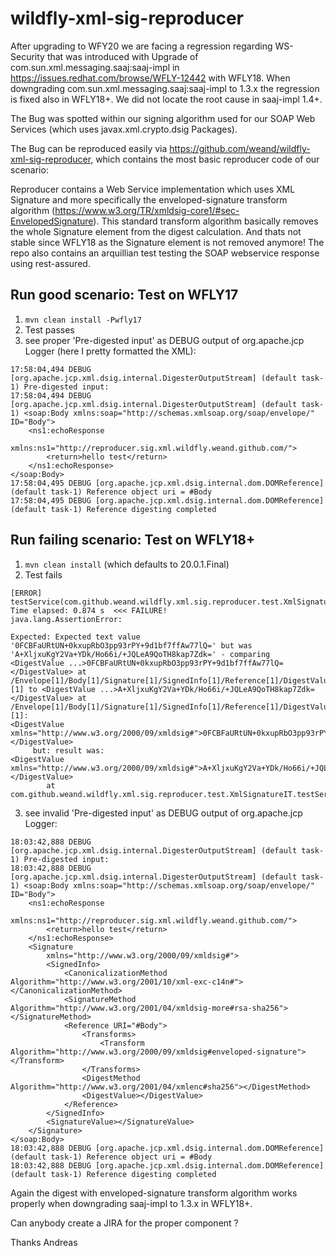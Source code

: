 # wildfly-xml-sig-reproducer

After upgrading to WFY20 we are facing a regression regarding WS-Security that was introduced with Upgrade of com.sun.xml.messaging.saaj:saaj-impl in https://issues.redhat.com/browse/WFLY-12442 with WFLY18. When downgrading com.sun.xml.messaging.saaj:saaj-impl to 1.3.x the regression is fixed also in WFLY18+. We did not locate the root cause in saaj-impl 1.4+.

The Bug was spotted within our signing algorithm used for our SOAP Web Services (which uses javax.xml.crypto.dsig Packages).

The Bug can be reproduced easily via https://github.com/weand/wildfly-xml-sig-reproducer, which contains the most basic reproducer code of our scenario:


Reproducer contains a Web Service implementation which uses XML Signature and more specifically the enveloped-signature transform algorithm (https://www.w3.org/TR/xmldsig-core1/#sec-EnvelopedSignature). This standard transform algorithm basically removes the whole Signature element from the digest calculation. And thats not stable since WFLY18 as the Signature element is not removed anymore! The repo also contains an arquillian test testing the SOAP webservice response using rest-assured.


## Run good scenario: Test on WFLY17 

1) `mvn clean install -Pwfly17`
2) Test passes
3) see proper 'Pre-digested input' as DEBUG output of org.apache.jcp Logger (here I pretty formatted the XML):

```
17:58:04,494 DEBUG [org.apache.jcp.xml.dsig.internal.DigesterOutputStream] (default task-1) Pre-digested input:
17:58:04,494 DEBUG [org.apache.jcp.xml.dsig.internal.DigesterOutputStream] (default task-1) <soap:Body xmlns:soap="http://schemas.xmlsoap.org/soap/envelope/" ID="Body">
	<ns1:echoResponse
		xmlns:ns1="http://reproducer.sig.xml.wildfly.weand.github.com/">
		<return>hello test</return>
	</ns1:echoResponse>
</soap:Body>
17:58:04,495 DEBUG [org.apache.jcp.xml.dsig.internal.dom.DOMReference] (default task-1) Reference object uri = #Body
17:58:04,495 DEBUG [org.apache.jcp.xml.dsig.internal.dom.DOMReference] (default task-1) Reference digesting completed
```


## Run failing scenario: Test on WFLY18+ 

1) `mvn clean install`    (which defaults to 20.0.1.Final)
2) Test fails
```
[ERROR] testService(com.github.weand.wildfly.xml.sig.reproducer.test.XmlSignatureIT)  Time elapsed: 0.874 s  <<< FAILURE!
java.lang.AssertionError: 

Expected: Expected text value '0FCBFaURtUN+0kxupRbO3pp93rPY+9d1bf7ffAw77lQ=' but was 'A+XljxuKgY2Va+YDk/Ho66i/+JQLeA9QoTH8kap7Zdk=' - comparing <DigestValue ...>0FCBFaURtUN+0kxupRbO3pp93rPY+9d1bf7ffAw77lQ=</DigestValue> at /Envelope[1]/Body[1]/Signature[1]/SignedInfo[1]/Reference[1]/DigestValue[1]/text()[1] to <DigestValue ...>A+XljxuKgY2Va+YDk/Ho66i/+JQLeA9QoTH8kap7Zdk=</DigestValue> at /Envelope[1]/Body[1]/Signature[1]/SignedInfo[1]/Reference[1]/DigestValue[1]/text()[1]:
<DigestValue xmlns="http://www.w3.org/2000/09/xmldsig#">0FCBFaURtUN+0kxupRbO3pp93rPY+9d1bf7ffAw77lQ=</DigestValue>
     but: result was: 
<DigestValue xmlns="http://www.w3.org/2000/09/xmldsig#">A+XljxuKgY2Va+YDk/Ho66i/+JQLeA9QoTH8kap7Zdk=</DigestValue>
        at com.github.weand.wildfly.xml.sig.reproducer.test.XmlSignatureIT.testService(XmlSignatureIT.java:71)
```

3) see invalid 'Pre-digested input' as DEBUG output of org.apache.jcp Logger:

```
18:03:42,888 DEBUG [org.apache.jcp.xml.dsig.internal.DigesterOutputStream] (default task-1) Pre-digested input:
18:03:42,888 DEBUG [org.apache.jcp.xml.dsig.internal.DigesterOutputStream] (default task-1) <soap:Body xmlns:soap="http://schemas.xmlsoap.org/soap/envelope/" ID="Body">
	<ns1:echoResponse
		xmlns:ns1="http://reproducer.sig.xml.wildfly.weand.github.com/">
		<return>hello test</return>
	</ns1:echoResponse>
	<Signature
		xmlns="http://www.w3.org/2000/09/xmldsig#">
		<SignedInfo>
			<CanonicalizationMethod Algorithm="http://www.w3.org/2001/10/xml-exc-c14n#"></CanonicalizationMethod>
			<SignatureMethod Algorithm="http://www.w3.org/2001/04/xmldsig-more#rsa-sha256"></SignatureMethod>
			<Reference URI="#Body">
				<Transforms>
					<Transform Algorithm="http://www.w3.org/2000/09/xmldsig#enveloped-signature"></Transform>
				</Transforms>
				<DigestMethod Algorithm="http://www.w3.org/2001/04/xmlenc#sha256"></DigestMethod>
				<DigestValue></DigestValue>
			</Reference>
		</SignedInfo>
		<SignatureValue></SignatureValue>
	</Signature>
</soap:Body>
18:03:42,888 DEBUG [org.apache.jcp.xml.dsig.internal.dom.DOMReference] (default task-1) Reference object uri = #Body
18:03:42,888 DEBUG [org.apache.jcp.xml.dsig.internal.dom.DOMReference] (default task-1) Reference digesting completed
```


Again the digest with enveloped-signature transform algorithm works properly when downgrading saaj-impl to 1.3.x in WFLY18+.


Can anybody create a JIRA for the proper component ?


Thanks 
Andreas
